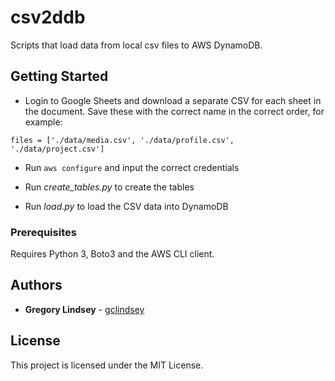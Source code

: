 # csv2ddb

Scripts that load data from local csv files to AWS DynamoDB.

## Getting Started

* Login to Google Sheets and download a separate CSV for each sheet in the document. Save these with the correct name in the correct order, for example:

``` files = ['./data/media.csv', './data/profile.csv', './data/project.csv'] ```

* Run `aws configure` and input the correct credentials

* Run *create_tables.py* to create the tables

* Run *load.py* to load the CSV data into DynamoDB

### Prerequisites

Requires Python 3, Boto3 and the AWS CLI client.

## Authors

* **Gregory Lindsey** - [gclindsey](https://github.com/gclindsey)


## License

This project is licensed under the MIT License.